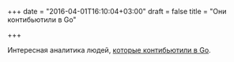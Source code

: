 +++
date = "2016-04-01T16:10:04+03:00"
draft = false
title = "Они контибьютили в Go"

+++

<p>Интересная аналитика людей, <a href="http://dave.cheney.net/2016/03/25/go-project-contributors-by-the-numbers">которые контибьютили в Go</a>.</p>

